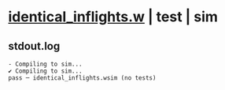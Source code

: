 # [identical_inflights.w](../../../../examples/tests/valid/identical_inflights.w) | test | sim

## stdout.log
```log
- Compiling to sim...
✔ Compiling to sim...
pass ─ identical_inflights.wsim (no tests)
```

